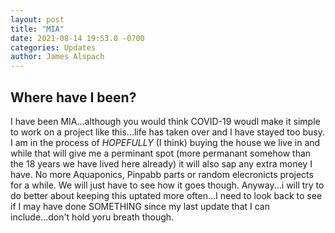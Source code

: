 ```yaml
---
layout: post
title: "MIA"
date: 2021-08-14 19:53.0 -0700
categories: Updates
author: James Alspach
---
```

## Where have I been?
I have been MIA...although you would think COVID-19 woudl make it simple to work on a project like this...life has taken over and I have stayed too busy. I am in the process of *HOPEFULLY* (I think) buying the house we live in and while that will give me a perminant spot (more permanant somehow than the 18 years we have lived here already) it will also sap any extra money I have. No more Aquaponics, Pinpabb parts or random elecronicts projects for a while. We will just have to see how it goes though.
Anyway...i will try to do better about keeping this uptated more often...I need to look back to see if I may have done SOMETHING since my last update that I can include...don't hold yoru breath though.

